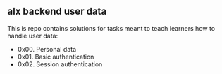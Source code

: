 ## alx backend user data

This is repo contains solutions for tasks meant to teach learners how to handle
user data:
- 0x00. Personal data
- 0x01. Basic authentication
- 0x02. Session authentication
